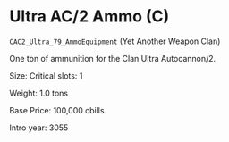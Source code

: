 # Ultra AC/2 Ammo (C)

`CAC2_Ultra_79_AmmoEquipment` (Yet Another Weapon Clan)

One ton of ammunition for the Clan Ultra Autocannon/2.

Size: Critical slots: 1

Weight: 1.0 tons

Base Price: 100,000 cbills

Intro year: 3055

